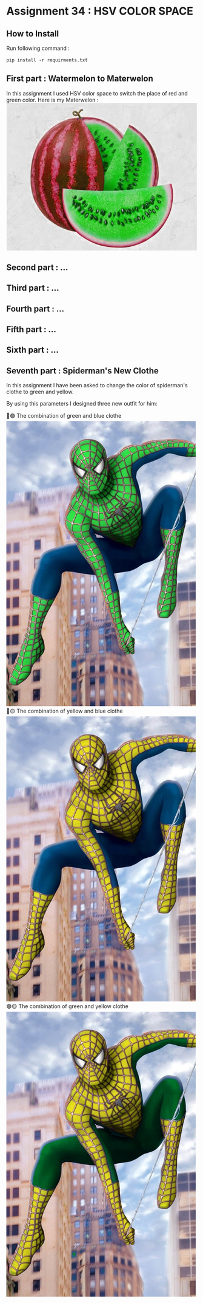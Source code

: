 # Assignment 34 : HSV COLOR SPACE

## How to Install
Run following command :
```
pip install -r requirments.txt
```

## First part : Watermelon to Materwelon
In this assignment I used HSV color space to switch the place of red and green color.
Here is my Materwelon :
![alt text](outputs/output_1_materwelon.jpg)

## Second part : ...

## Third part : ...

## Fourth part : ...

## Fifth part : ...

## Sixth part : ...

## Seventh part : Spiderman's New Clothe
In this assignment I have been asked to change the color of spiderman's clothe to green and yellow.

By using this parameters I designed three new outfit for him:

🔵🟢 The combination of green and blue clothe
![alt text](outputs/output_7_spiderman_new_outfit_bg.jpg)
🔵🟡 The combination of yellow and blue clothe
![alt text](outputs/output_7_spiderman_new_outfit_by.jpg)
🟢🟡 The combination of green and yellow clothe
![alt text](outputs/output_7_spiderman_new_outfit_gy.jpg)
